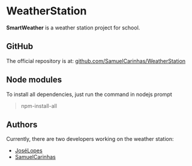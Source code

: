# WeatherStation

**SmartWeather** is a weather station project for school.

## GitHub

The official repository is at: [github.com/SamuelCarinhas/WeatherStation](https://github.com/SamuelCarinhas/WeatherStation)

## Node modules

To install all dependencies, just run the command in nodejs prompt
> npm-install-all


## Authors

Currently, there are two developers working on the weather station:
- [JoséLopes](https://github.com/)
- [SamuelCarinhas](https://github.com/SamuelCarinhas)
